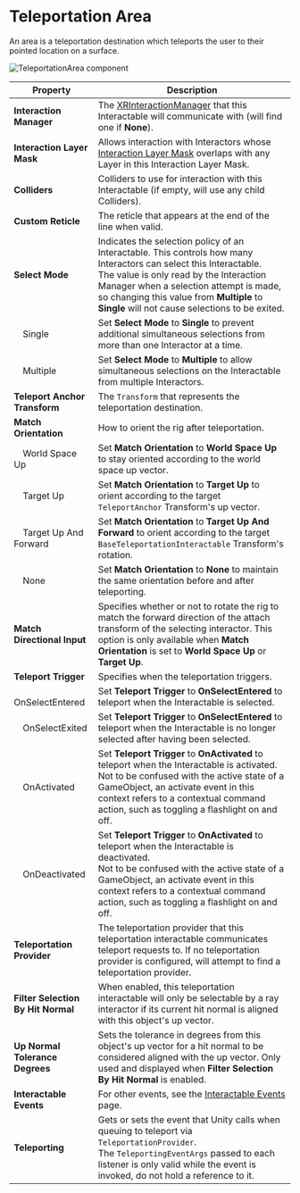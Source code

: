 # Teleportation Area

An area is a teleportation destination which teleports the user to their pointed location on a surface.

![TeleportationArea component](images/teleportation-area.png)

| **Property** | **Description** |
|---|---|
| **Interaction Manager** | The [XRInteractionManager](xr-interaction-manager.md) that this Interactable will communicate with (will find one if **None**). |
| **Interaction Layer Mask** | Allows interaction with Interactors whose [Interaction Layer Mask](interaction-layers.md) overlaps with any Layer in this Interaction Layer Mask. |
| **Colliders** | Colliders to use for interaction with this Interactable (if empty, will use any child Colliders). |
| **Custom Reticle** | The reticle that appears at the end of the line when valid. |
| **Select Mode** | Indicates the selection policy of an Interactable. This controls how many Interactors can select this Interactable.<br />The value is only read by the Interaction Manager when a selection attempt is made, so changing this value from **Multiple** to **Single** will not cause selections to be exited. |
| &emsp;Single | Set **Select Mode** to **Single** to prevent additional simultaneous selections from more than one Interactor at a time. |
| &emsp;Multiple | Set **Select Mode** to **Multiple** to allow simultaneous selections on the Interactable from multiple Interactors. |
| **Teleport Anchor Transform** | The `Transform` that represents the teleportation destination. |
| **Match Orientation** | How to orient the rig after teleportation. |
| &emsp;World Space Up | Set **Match Orientation** to **World Space Up** to stay oriented according to the world space up vector. |
| &emsp;Target Up | Set **Match Orientation** to **Target Up** to orient according to the target `TeleportAnchor` Transform's up vector. |
| &emsp;Target Up And Forward | Set **Match Orientation** to **Target Up And Forward** to orient according to the target `BaseTeleportationInteractable` Transform's rotation.|
| &emsp;None | Set **Match Orientation** to **None** to maintain the same orientation before and after teleporting. |
|**Match Directional Input**|Specifies whether or not to rotate the rig to match the forward direction of the attach transform of the selecting interactor. This option is only available when **Match Orientation** is set to **World Space Up** or **Target Up**.|
| **Teleport Trigger** | Specifies when the teleportation triggers. |
| &emsp;OnSelectEntered | Set **Teleport Trigger** to **OnSelectEntered** to teleport when the Interactable is selected. |
| &emsp;OnSelectExited | Set **Teleport Trigger** to **OnSelectEntered** to teleport when the Interactable is no longer selected after having been selected. |
| &emsp;OnActivated | Set **Teleport Trigger** to **OnActivated** to teleport when the Interactable is activated.<br />Not to be confused with the active state of a GameObject, an activate event in this context refers to a contextual command action, such as toggling a flashlight on and off. |
| &emsp;OnDeactivated | Set **Teleport Trigger** to **OnActivated** to teleport when the Interactable is deactivated.<br />Not to be confused with the active state of a GameObject, an activate event in this context refers to a contextual command action, such as toggling a flashlight on and off. |
| **Teleportation Provider** | The teleportation provider that this teleportation interactable communicates teleport requests to. If no teleportation provider is configured, will attempt to find a teleportation provider. |
| **Filter Selection By Hit Normal** | When enabled, this teleportation interactable will only be selectable by a ray interactor if its current hit normal is aligned with this object's up vector. |
| **Up Normal Tolerance Degrees** | Sets the tolerance in degrees from this object's up vector for a hit normal to be considered aligned with the up vector. Only used and displayed when **Filter Selection By Hit Normal** is enabled. |
| **Interactable Events** | For other events, see the [Interactable Events](interactable-events.md) page. |
| **Teleporting** | Gets or sets the event that Unity calls when queuing to teleport via `TeleportationProvider`.<br />The `TeleportingEventArgs` passed to each listener is only valid while the event is invoked, do not hold a reference to it. |

